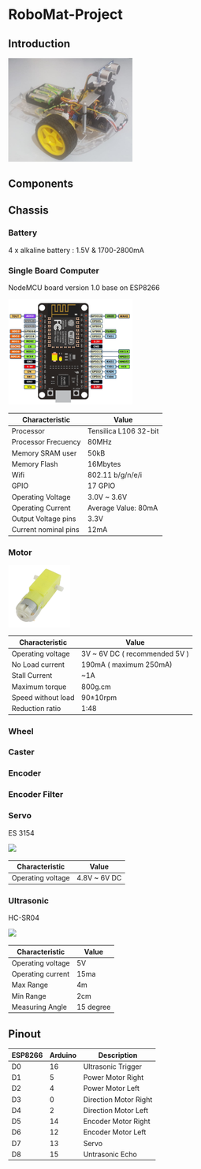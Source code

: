 # RoboMat-Project

## Introduction

<img src="images/RobotGeneral.png" width="50%"/>

## Components

## Chassis

### Battery

4 x alkaline battery : 1.5V & 1700-2800mA

### Single Board Computer

NodeMCU board version 1.0 base on ESP8266

<img src="images/Board.png" width="50%"/>

Characteristic  | Value
------------ | -------------
Processor |  Tensilica L106 32-bit
Processor Frecuency | 80MHz
Memory SRAM user |  50kB
Memory Flash | 16Mbytes
Wifi | 802.11 b/g/n/e/i
GPIO | 17 GPIO
Operating Voltage | 3.0V ~ 3.6V
Operating Current | Average Value: 80mA
Output Voltage pins | 3.3V
Current nominal pins | 12mA

### Motor

<img src="./images/yellow-gear-motor.jpg" width="25%"/>

Characteristic  | Value
------------ | -------------
Operating voltage | 3V ~ 6V DC ( recommended  5V )
No Load current | 190mA ( maximum 250mA)
Stall Current | ~1A
Maximum torque | 800g.cm
Speed without load | 90±10rpm
Reduction ratio | 1:48

### Wheel

### Caster

### Encoder

### Encoder Filter

### Servo

ES 3154

<img src="./images/Servo" width="25%"/>

Characteristic  | Value
------------ | -------------
Operating voltage | 4.8V ~ 6V DC

### Ultrasonic

HC-SR04

<img src="./images/Ultrasonic" width="25%"/>

Characteristic  | Value
------------ | -------------
Operating voltage | 5V
Operating current | 15ma
Max Range | 4m
Min Range | 2cm
Measuring Angle | 15 degree

## Pinout

ESP8266 | Arduino | Description
------------ | ------------- | ------------
D0 | 16 | Ultrasonic Trigger
D1 | 5  | Power Motor Right
D2 | 4  | Power Motor Left
D3 | 0  | Direction Motor Right
D4 | 2  | Direction Motor Left
D5 | 14 | Encoder Motor Right
D6 | 12 | Encoder Motor Left
D7 | 13 | Servo
D8 | 15 | Untrasonic Echo
